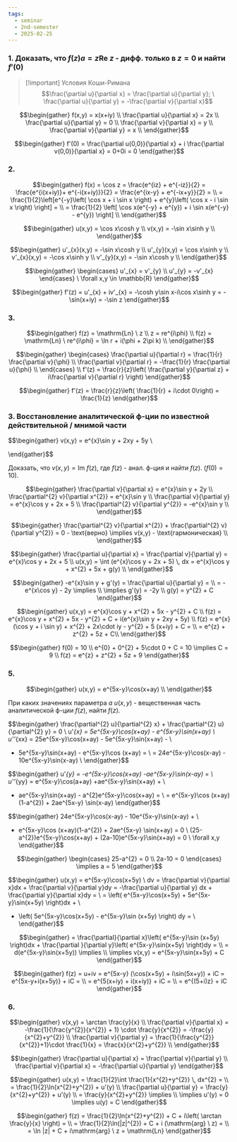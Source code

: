 ```yaml
---
tags:
  - seminar
  - 2nd-semester
  - 2025-02-25
---
```


### 1. Доказать, что $f(z)a = z\mathrm{Re} \ z$ - дифф. только в $z=0$ и найти $f'(0)$

> [!important] Условия Коши-Римана
> $$\frac{\partial u}{\partial x} = \frac{\partial u}{\partial y}; \ \frac{\partial u}{\partial y} = -\frac{\partial v}{\partial x}$$

$$\begin{gather}
f(x,y) = x(x+iy) \\
\frac{\partial u}{\partial x} = 2x \\
\frac{\partial u}{\partial y} = 0 \\
\frac{\partial v}{\partial x} = y \\
\frac{\partial v}{\partial y} = x \\
\end{gather}$$

$$\begin{gather}
f'(0) = \frac{\partial u(0,0)}{\partial x} + i \frac{\partial v(0,0)}{\partial x} = 0+0i = 0
\end{gather}$$

### 2.

$$\begin{gather}
f(x) = \cos z = \frac{e^{iz} + e^{-iz}}{2} = \frac{e^{i(x+iy)}+ e^{-i(x+iy)}}{2} = \frac{e^{ix-y} + e^{-ix+y}}{2} = \\
= \frac{1}{2}\left[e^{-y}\left( \cos x + i \sin x \right) + e^{y}\left( \cos x - i \sin x \right) \right] = \\
= \frac{1}{2} \left[ \cos x(e^{-y} + e^{y}) + i \sin x(e^{-y} - e^{y}) \right] \\
\end{gather}$$

$$\begin{gather}
u(x,y) = \cos x\cosh y \\
v(x,y) = -\sin x\sinh y \\
\end{gather}$$

$$\begin{gather}
u'_{x}(x,y) = -\sin x\cosh y \\
u'_{y}(x,y) = \cos x\sinh y \\ 
v'_{x}(x,y) = -\cos x\sinh y \\
v'_{y}(x,y) = -\sin x\cosh y \\
\end{gather}$$

$$\begin{gather}
\begin{cases}
u'_{x} = v'_{y} \\
u'_{y} = -v'_{x}
\end{cases} \ \forall x,y \in \mathbb{R}
\end{gather}$$

$$\begin{gather}
f'(z) = u'_{x} + iv'_{x} = -\cosh y\sin x-i\cos x\sinh y = - \sin(x+iy) = -\sin z
\end{gather}$$

### 3.

$$\begin{gather}
f(z) = \mathrm{Ln} \ z \\
z = re^{i\phi} \\
f(z) = \mathrm{Ln} \ re^{i\phi} = \ln r + i(\phi + 2\pi k) \\
\end{gather}$$

$$\begin{gather}
\begin{cases}
\frac{\partial u}{\partial r} = \frac{1}{r} \frac{\partial v}{\phi} \\
\frac{\partial v}{\partial r} = -\frac{1}{r} \frac{\partial u}{\phi} \\
\end{cases} \\
f'(z) = \frac{r}{z}\left( \frac{\partial y}{\partial z} + i\frac{\partial v}{\partial r} \right)
\end{gather}$$

$$\begin{gather}
f'(z) = \frac{r}{z}\left( \frac{1}{r} + i\cdot 0\right) = \frac{1}{z}
\end{gather}$$

### 3. Восстановление аналитической ф-ции по известной действительной / мнимой части

$$\begin{gather}
v(x,y) = e^{x}\sin y + 2xy + 5y \\

\end{gather}$$

Доказать, что $v(x,y) = \mathrm{Im} \ f(z)$, где $f(z)$ - анал. ф-ция и найти $f(z)$. ($f(0) = 10$).

$$\begin{gather}
\frac{\partial v}{\partial x} = e^{x}\sin y + 2y \\
\frac{\partial^{2} v}{\partial x^{2}} = e^{x}\sin y \\
\frac{\partial v}{\partial y} = e^{x}\cos y + 2x + 5 \\
\frac{\partial^{2} v}{\partial y^{2}} = -e^{x}\sin y \\
\end{gather}$$

$$\begin{gather}
\frac{\partial^{2} v}{\partial x^{2}} + \frac{\partial^{2} v}{\partial y^{2}} = 0 - \text{верно} \implies v(x,y) - \text{гармоническая} \\
\end{gather}$$

$$\begin{gather}
\frac{\partial u}{\partial x} = \frac{\partial v}{\partial y} = e^{x}\cos y + 2x + 5 \\
u(x,y) = \int (e^{x}\cos y + 2x + 5) \, dx = e^{x}\cos y + x^{2} + 5x + g(y) \\
\end{gather}$$

$$\begin{gather}
-e^{x}\sin y + g'(y) = \frac{\partial u}{\partial y} = \\
= -e^{x\cos y} - 2y \implies \\
\implies g'(y) = -2y \\
g(y) = y^{2} + C
\end{gather}$$

$$\begin{gather}
u(x,y) = e^{x}\cos y + x^{2} + 5x - y^{2} + C \\
f(z) = e^{x}\cos y + x^{2} + 5x - y^{2} + C + i(e^{x}\sin y + 2xy + 5y) \\
f(z) = e^{x}(\cos y + i \sin y) + x^{2} + 2x\cdot iy - y^{2} + 5 (x+iy) + C = \\
= e^{z} + z^{2} + 5z + C\\
\end{gather}$$

$$\begin{gather}
f(0) = 10 \\
e^{0} + 0^{2} + 5\cdot 0 + C = 10 \implies C = 9 \\
f(z) = e^{z} + z^{2} + 5z + 9
\end{gather}$$

### 5.

$$\begin{gather}
u(x,y) = e^{5x-y}\cos(x+ay) \\
\end{gather}$$

При каких значениях параметра $a$ $u(x,y)$ - вещественная часть аналитической ф-ции $f(z)$, найти $f(z)$.

$$\begin{gather}
\frac{\partial^{2} u}{\partial^{2} x} + \frac{\partial^{2} u}{\partial^{2} y} = 0 \\
u'_{x} = 5e^{5x-y}\cos(x+ay) - e^{5x-y}\sin(x+ay) \\
u''_{xx} = 25e^{5x-y}\cos(x+ay) - 5e^{5x-y}\sin(x+ay) - \\
- 5e^{5x-y}\sin(x+ay) - e^{5x-y}\cos (x+ay) = \\
= 24e^{5x-y}\cos(x-ay) - 10e^{5x-y}\sin(x-ay) \\
\end{gather}$$

$$\begin{gather}
u'_{y} = -e^{5x-y}\cos(x+ay) -ae^{5x-y}\sin(x-ay) = \\
u''_{yy} = e^{5x-y}\cos(a+ay) +ae^{5x-y}\sin(x+ay) + \\
+ ae^{5x-y}\sin(x+ay) - a^{2}e^{5x-y}\cos(x+ay) = \\
= e^{5x-y}\cos (x+ay)(1-a^{2}) + 2ae^{5x-y} \sin(x-ay)
\end{gather}$$

$$\begin{gather}
24e^{5x-y}\cos(x-ay) - 10e^{5x-y}\sin(x-ay) + \\
+ e^{5x-y}\cos (x+ay)(1-a^{2}) + 2ae^{5x-y} \sin(x+ay) = 0 \\
(25-a^{2})e^{5x-y}\cos(x+ay) + (2a-10)e^{5x-y}\sin(x+ay) = 0 \ \forall x,y
\end{gather}$$

$$\begin{gather}
\begin{cases}
25-a^{2} = 0 \\
2a-10 = 0
\end{cases} \implies a = 5
\end{gather}$$

$$\begin{gather}
u(x,y) = e^{5x-y}\cos(x+5y) \\
dv = \frac{\partial v}{\partial x}dx + \frac{\partial v}{\partial y}dy = -\frac{\partial u}{\partial y} dx + \frac{\partial y}{\partial x}dy = \\
= \left( e^{5x-y}\cos(x+5y) + 5e^{5x-y}\sin(x+5y) \right)dx + \\
+ \left( 5e^{5x-y}\cos(x+5y) - e^{5x-y}\sin (x+5y) \right) dy = \\
\end{gather}$$

$$\begin{gather}
= \frac{\partial}{\partial x}\left( e^{5x-y}\sin (x+5y) \right)dx + \frac{\partial }{\partial y}\left( e^{5x-y}\sin(x+5y) \right)dy = \\
= d(e^{5x-y}\sin(x+5y)) \implies \\
\implies v(x,y) = e^{5x-y}\sin(x+5y) + C
\end{gather}$$

$$\begin{gather}
f(z) = u+iv = e^{5x-y} (\cos(x+5y) + i\sin(5x+y)) + iC = e^{5x-y+i(x+5y)} + iC = \\
= e^{5(x+iy) + i(x+iy)} + iC = \\
= e^{(5+i)z} + iC
\end{gather}$$

### 6.

$$\begin{gather}
v(x,y) = \arctan \frac{y}{x} \\ 
\frac{\partial v}{\partial x} = -\frac{1}{\frac{y^{2}}{x^{2}} + 1} \cdot \frac{y}{x^{2}} = -\frac{y}{x^{2}+y^{2}} \\
\frac{\partial v}{\partial y} = \frac{1}{\frac{y^{2}}{x^{2}}+1}\cdot \frac{1}{x} = \frac{x}{x^{2}+y^{2}} \\
\end{gather}$$

$$\begin{gather}
\frac{\partial u}{\partial x} = \frac{\partial v}{\partial y} \\
\frac{\partial v}{\partial x} = -\frac{\partial u}{\partial y}
\end{gather}$$

$$\begin{gather}
u(x,y) = \frac{1}{2}\int \frac{1}{x^{2}+y^{2}} \, dx^{2} = \\
= \frac{1}{2}\ln(x^{2}+y^{2}) + u'(y) \\
\frac{\partial u}{\partial y} = \frac{y}{x^{2}+y^{2}} + u'(y) \\
= \frac{y}{x^{2}+y^{2}} \implies \\
\implies u'(y) = 0 \implies u(y) = C
\end{gather}$$

$$\begin{gather}
f(z) = \frac{1}{2}\ln(x^{2}+y^{2}) + C + i\left( \arctan \frac{y}{x} \right) = \\
= \frac{1}{2}\ln(|z|^{2}) + C + i (\mathrm{arg} \ z) = \\
= \ln |z| + C + i\mathrm{arg} \ z = \mathrm{Ln}
\end{gather}$$